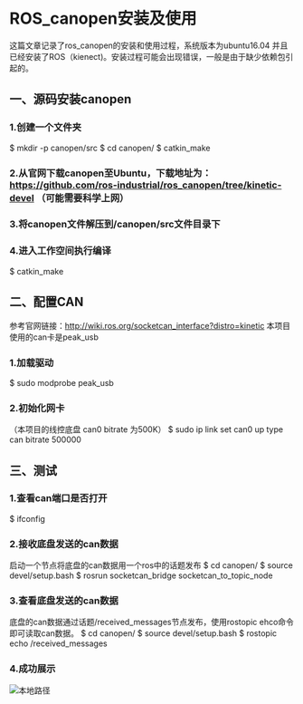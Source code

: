 # ROS_canopen安装及使用
这篇文章记录了ros_canopen的安装和使用过程，系统版本为ubuntu16.04 并且已经安装了ROS（kienect)。安装过程可能会出现错误，一般是由于缺少依赖包引起的。
## 一、源码安装canopen
### 1.创建一个文件夹
$ mkdir -p canopen/src
$ cd canopen/
$ catkin_make
### 2.从官网下载canopen至Ubuntu，下载地址为：https://github.com/ros-industrial/ros_canopen/tree/kinetic-devel （可能需要科学上网）
### 3.将canopen文件解压到/canopen/src文件目录下
### 4.进入工作空间执行编译
$ catkin_make

## 二、配置CAN
参考官网链接：http://wiki.ros.org/socketcan_interface?distro=kinetic 本项目使用的can卡是peak_usb
### 1.加载驱动
$ sudo modprobe peak_usb
### 2.初始化网卡
（本项目的线控底盘 can0 bitrate 为500K）
$ sudo ip link set can0 up type can bitrate 500000

## 三、测试
### 1.查看can端口是否打开
$ ifconfig
### 2.接收底盘发送的can数据
启动一个节点将底盘的can数据用一个ros中的话题发布
$ cd canopen/
$ source devel/setup.bash
$ rosrun socketcan_bridge socketcan_to_topic_node
### 3.查看底盘发送的can数据
底盘的can数据通过话题/received_messages节点发布，使用rostopic ehco命令即可读取can数据。
$ cd canopen/
$ source devel/setup.bash
$ rostopic echo /received_messages

### 4.成功展示
![本地路径](图片1.png"成果展示")
